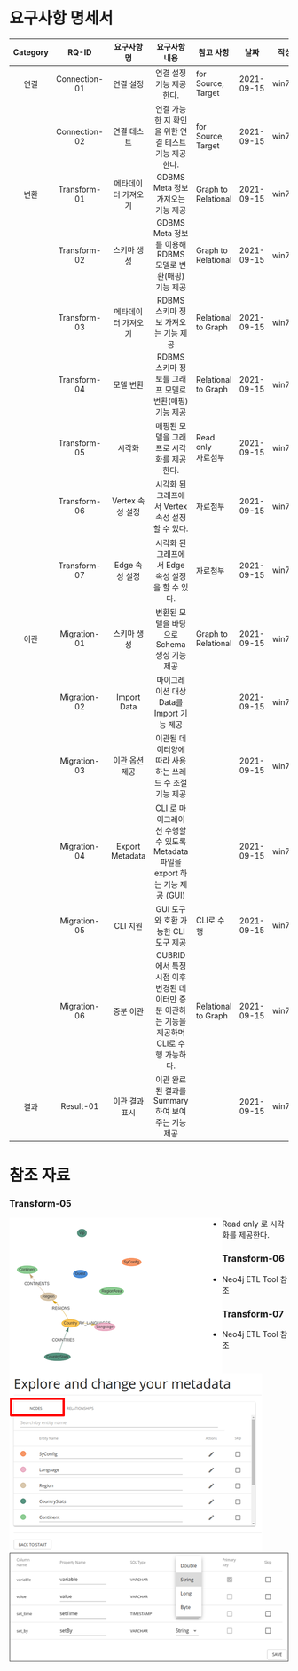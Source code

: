 # 요구사항 명세서

| **Category** |   **RQ-ID**   |   **요구사항명**    |                      **요구사항 내용**                       | **참고 사항**            |  **날짜**  | 작성자  |
| :----------: | :-----------: | :-----------------: | :----------------------------------------------------------: | ------------------------ | :--------: | :-----: |
|     연결     | Connection-01 |      연결 설정      |                   연결 설정 기능 제공한다.                   | for Source, Target       | 2021-09-15 | win777c |
|| Connection-02 |     연결 테스트     |    연결 가능한 지 확인을 위한 연결 테스트 기능 제공한다.     | for Source, Target       | 2021-09-15 | win777c |
|변환| Transform-01  | 메타데이터 가져오기 |              GDBMS Meta 정보 가져오는 기능 제공              | Graph to Relational      | 2021-09-15 | win777c |
|| Transform-02  |     스키마 생성     |  GDBMS Meta 정보를 이용해 RDBMS 모델로 변환(매핑) 기능 제공  | Graph to Relational      | 2021-09-15 | win777c |
|              | Transform-03  | 메타데이터 가져오기 |             RDBMS 스키마 정보 가져오는 기능 제공             | Relational to Graph      | 2021-09-15 | win777c |
|              | Transform-04  |      모델 변환      |    RDBMS 스키마 정보를 그래프 모델로 변환(매핑) 기능 제공    | Relational to Graph      | 2021-09-15 | win777c |
|              | Transform-05  |       시각화        |          매핑된 모델을 그래프로 시각화를 제공한다.           | Read only <br />자료첨부 | 2021-09-15 | win777c |
|              | Transform-06  |  Vertex 속성 설정   |       시각화 된 그래프에서 Vertex 속성 설정할 수 있다.       | 자료첨부                 | 2021-09-15 | win777c |
|              | Transform-07  |   Edge 속성 설정    |      시각화 된 그래프에서 Edge 속성 설정을 할 수 있다.       | 자료첨부                 | 2021-09-15 | win777c |
|     이관     | Migration-01  |     스키마 생성     |         변환된 모델을 바탕으로 Schema 생성 기능 제공         | Graph to Relational      | 2021-09-15 | win777c |
|              | Migration-02  |     Import Data     |          마이그레이션 대상 Data를 Import 기능 제공           |                          | 2021-09-15 | win777c |
|              | Migration-03  |   이관 옵션 제공    |   이관될 데이터양에 따라 사용하는 쓰레드 수 조절 기능 제공   |                          | 2021-09-15 | win777c |
|              | Migration-04  |   Export Metadata   | CLI 로 마이그레이션 수행할 수 있도록 Metadata 파일을 export 하는 기능 제공 (GUI) |                          | 2021-09-15 | win777c |
|              | Migration-05  |      CLI 지원       |             GUI 도구와 호환 가능한 CLI 도구 제공             | CLI로 수행               | 2021-09-15 | win777c |
|              | Migration-06  |      증분 이관      | CUBRID에서 특정 시점 이후 변경된 데이터만 증분 이관하는 기능을 제공하며 CLI로 수행 가능하다. | Relational to Graph      | 2021-09-15 | win777c |
|     결과     |   Result-01   |   이관 결과 표시    |      이관 완료된 결과를 Summary하여 보여주는 기능 제공       |                          | 2021-09-15 | win777c |


# 참조 자료

### Transform-05

<img src='images/transform-05.png' align = left>

- Read only 로 시각화를 제공한다.

### Transform-06

<img src='images/transform-06.png' align = left>

- Neo4j ETL Tool 참조

### Transform-07

<img src='images/transform-07.png' align=left>

- Neo4j ETL Tool 참조
